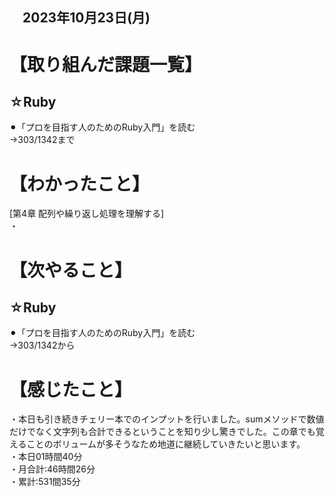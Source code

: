 ## 　2023年10月23日(月)
# 【取り組んだ課題一覧】
## ☆Ruby
⚫︎「プロを目指す人のためのRuby入門」を読む<br>
→303/1342まで<br>
# 【わかったこと】
[第4章 配列や繰り返し処理を理解する]<br>
・<br>
# 【次やること】
## ☆Ruby
⚫︎「プロを目指す人のためのRuby入門」を読む<br>
→303/1342から<br>
# 【感じたこと】
・本日も引き続きチェリー本でのインプットを行いました。sumメソッドで数値だけでなく文字列も合計できるということを知り少し驚きでした。この章でも覚えることのボリュームが多そうなため地道に継続していきたいと思います。<br>
・本日01時間40分<br>
・月合計:46時間26分<br>
・累計:531間35分<br>

